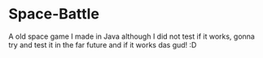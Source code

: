# Space-Battle

A old space game I made in Java although I did not test if it works, gonna try and test it in the far future and if it works das gud! :D
